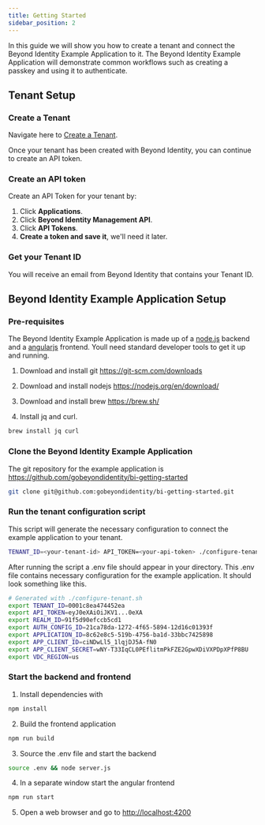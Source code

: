 ```yaml
---
title: Getting Started
sidebar_position: 2
---
```

In this guide we will show you how to create a tenant and connect the Beyond Identity Example Application to it. The Beyond Identity Example Application will demonstrate common workflows such as creating a passkey and using it to authenticate.

## Tenant Setup

### Create a Tenant
Navigate here to [Create a Tenant](https://www.beyondidentity.com/developers/signup).

Once your tenant has been created with Beyond Identity, you can continue to create an API token. 

### Create an API token
Create an API Token for your tenant by: 

1. Click **Applications**.
2. Click **Beyond Identity Management API**.
3. Click **API Tokens**.
4. **Create a token and save it**, we'll need it later. 

### Get your Tenant ID
You will receive an email from Beyond Identity that contains your Tenant ID.

## Beyond Identity Example Application Setup

### Pre-requisites
The Beyond Identity Example Application is made up of a [node.js](https://nodejs.org) backend and a [angularjs](https://angular.io/) frontend. Youll need standard developer tools to get it up and running.

1. Download and install git https://git-scm.com/downloads

2. Download and install nodejs https://nodejs.org/en/download/

3. Download and install brew https://brew.sh/

4. Install jq and curl. 
``` bash
brew install jq curl
```

### Clone the Beyond Identity Example Application
The git repository for the example application is https://github.com/gobeyondidentity/bi-getting-started
``` bash
git clone git@github.com:gobeyondidentity/bi-getting-started.git
```

### Run the tenant configuration script
This script will generate the necessary configuration to connect the example application to your tenant. 
``` bash
TENANT_ID=<your-tenant-id> API_TOKEN=<your-api-token> ./configure-tenant.sh
```
After running the script a .env file should appear in your directory. This .env file contains necessary configuration for the example application. It should look something like this.
``` bash
# Generated with ./configure-tenant.sh
export TENANT_ID=0001c8ea474452ea
export API_TOKEN=eyJ0eXAiOiJKV1...0eXA
export REALM_ID=91f5d90efccb5cd1
export AUTH_CONFIG_ID=21ca78da-1272-4f65-5894-12d16c01393f
export APPLICATION_ID=8c62e8c5-519b-4756-ba1d-33bbc7425898
export APP_CLIENT_ID=ciNDwLl5_1lqjDJ5A-fN0
export APP_CLIENT_SECRET=wNY-T33IqCL0PEflitmPkFZE2GpwXDiVXPDpXPfP8BU
export VDC_REGION=us
```


### Start the backend and frontend
1. Install dependencies with
``` bash
npm install
```

2. Build the frontend application
``` bash
npm run build
```

3. Source the .env file and start the backend
``` bash
source .env && node server.js
```

4. In a separate window start the angular frontend
``` bash
npm run start
```

5. Open a web browser and go to [http://localhost:4200](http://localhost:4200)

